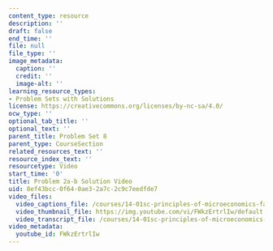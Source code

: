 ```yaml
---
content_type: resource
description: ''
draft: false
end_time: ''
file: null
file_type: ''
image_metadata:
  caption: ''
  credit: ''
  image-alt: ''
learning_resource_types:
- Problem Sets with Solutions
license: https://creativecommons.org/licenses/by-nc-sa/4.0/
ocw_type: ''
optional_tab_title: ''
optional_text: ''
parent_title: Problem Set 8
parent_type: CourseSection
related_resources_text: ''
resource_index_text: ''
resourcetype: Video
start_time: '0'
title: Problem 2a-b Solution Video
uid: 8ef43bcc-0f64-0ae3-2a7c-2c9c7eedfde7
video_files:
  video_captions_file: /courses/14-01sc-principles-of-microeconomics-fall-2011/ade8c32d2a5c5567bbb1cac49b1274fe_FWkzErtrlIw.vtt
  video_thumbnail_file: https://img.youtube.com/vi/FWkzErtrlIw/default.jpg
  video_transcript_file: /courses/14-01sc-principles-of-microeconomics-fall-2011/bf7127eecf00106bb4669f0c4101fe95_FWkzErtrlIw.pdf
video_metadata:
  youtube_id: FWkzErtrlIw
---
```

